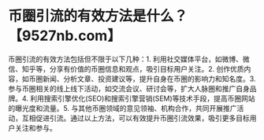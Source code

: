 # 币圈引流的有效方法是什么？【9527nb.com】

币圈引流的有效方法包括但不限于以下几种：1. 利用社交媒体平台，如微博、微信、知乎等，分享有价值的币圈信息和观点，吸引目标用户关注。2. 创作优质内容，如币圈新闻、分析文章、投资建议等，提升自身在币圈的影响力和知名度。3. 参与币圈相关的线上线下活动，如交流会议、研讨会等，扩大人脉圈和推广自身品牌。4. 利用搜索引擎优化(SEO)和搜索引擎营销(SEM)等技术手段，提高币圈网站的曝光度和流量。5. 与其他币圈领域的意见领袖、机构合作，共同开展推广活动，互相促进引流。通过以上方法，可以有效提升币圈引流效果，吸引更多目标用户关注和参与。